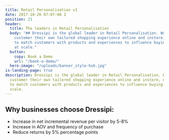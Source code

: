 ```yaml
---
title: Retail Personalisation v1
date: 2017-10-26 07:07:00 Z
position: 21
header:
  title: The leaders in Retail Personalisation
  body: "## Dressipi is the global leader in Retail Personalisation. We give each
    customer their own tailored shopping experience online and instore, enabling retailers
    to match customers with products and experiences to influence buying behaviour
    at scale."
  button:
    copy: Book a Demo
    url: "/book-a-demo/"
  hero-image: "/uploads/banner_style-hub.jpg"
is-landing-page: true
description: Dressipi is the global leader in Retail Personalisation. We give each
  customer their own tailored shopping experience online and instore, enabling retailers
  to match customers with products and experiences to influence buying behaviour at
  scale.
---
```


## Why businesses choose Dressipi:

* Increase in net incremental revenue per visitor by 5-8%
* Increase in AOV and frequency of purchase
* Reduce returns by 5% percentage points


